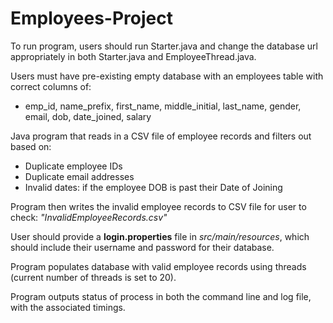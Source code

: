 # Employees-Project

To run program, users should run Starter.java and change the database url appropriately in both Starter.java and EmployeeThread.java.

Users must have pre-existing empty database with an employees table with correct columns of:
  
* emp_id, name_prefix, first_name, middle_initial, last_name, gender, email, dob, date_joined, salary 

Java program that reads in a CSV file of employee records and filters out based on:

* Duplicate employee IDs
* Duplicate email addresses
* Invalid dates: if the employee DOB is past their Date of Joining

Program then writes the invalid employee records to CSV file for user to check: _"InvalidEmployeeRecords.csv"_

User should provide a **login.properties** file in _src/main/resources_, which should include their username and password for their database.

Program populates database with valid employee records using threads (current number of threads is set to 20).

Program outputs status of process in both the command line and log file, with the associated timings.
